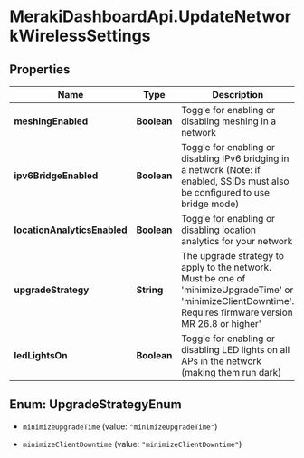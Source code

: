 # MerakiDashboardApi.UpdateNetworkWirelessSettings

## Properties
Name | Type | Description | Notes
------------ | ------------- | ------------- | -------------
**meshingEnabled** | **Boolean** | Toggle for enabling or disabling meshing in a network | [optional] 
**ipv6BridgeEnabled** | **Boolean** | Toggle for enabling or disabling IPv6 bridging in a network (Note: if enabled, SSIDs must also be configured to use bridge mode) | [optional] 
**locationAnalyticsEnabled** | **Boolean** | Toggle for enabling or disabling location analytics for your network | [optional] 
**upgradeStrategy** | **String** | The upgrade strategy to apply to the network. Must be one of 'minimizeUpgradeTime' or 'minimizeClientDowntime'. Requires firmware version MR 26.8 or higher' | [optional] 
**ledLightsOn** | **Boolean** | Toggle for enabling or disabling LED lights on all APs in the network (making them run dark) | [optional] 


<a name="UpgradeStrategyEnum"></a>
## Enum: UpgradeStrategyEnum


* `minimizeUpgradeTime` (value: `"minimizeUpgradeTime"`)

* `minimizeClientDowntime` (value: `"minimizeClientDowntime"`)




